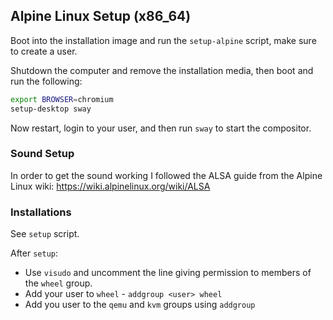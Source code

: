 ## Alpine Linux Setup (x86_64)
Boot into the installation image and run the `setup-alpine` script, make sure to create a user.

Shutdown the computer and remove the installation media, then boot and run the following:

```sh
export BROWSER=chromium
setup-desktop sway
```

Now restart, login to your user, and then run `sway` to start the compositor.

### Sound Setup
In order to get the sound working I followed the ALSA guide from the Alpine Linux wiki: https://wiki.alpinelinux.org/wiki/ALSA

### Installations
See `setup` script.

After `setup`:
- Use `visudo` and uncomment the line giving permission to members of the `wheel` group.
- Add your user to `wheel` - `addgroup <user> wheel`
- Add you user to the `qemu` and `kvm` groups using `addgroup`
